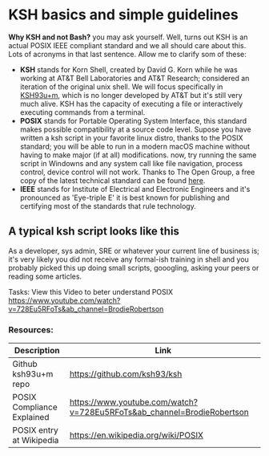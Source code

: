 # KSH basics and simple guidelines

**Why KSH and not Bash?** you may ask yourself. Well, turns out KSH is an actual POSIX IEEE compliant standard and we all should care about this. Lots of acronyms in that last sentence. Allow me to clarify som of these:

- **KSH** stands for Korn Shell, created by David G. Korn while he was working at AT&T Bell Laboratories and AT&T Research; considered an iteration of the original unix shell. We will focus specifically in [KSH93u+m](https://github.com/ksh93/ksh), which is no longer developed by AT&T but it's still very much alive. KSH has the capacity of executing a file or interactively executing commands from a terminal.
- **POSIX** stands for Portable Operating System Interface, this standard makes possible compatibility at a source code level. Supose you have written a ksh script in your favorite linux distro, thanks to the POSIX standard; you will be able to run in a modern macOS machine without having to make major (if at all) modifications. now, try running the same script in Windowns and any system call like file navigation, process control, device control will not work. Thanks to The Open Group, a free copy of the latest technical standard can be found [here](https://pubs.opengroup.org/onlinepubs/9699919799/).
- **IEEE** stands for Institute of Electrical and Electronic Engineers and it's pronounced as 'Eye-triple E' it is best known for publishing and certifying most of the standards that rule technology.


## A typical ksh script looks like this

As a developer, sys admin, SRE or whatever your current line of business is; it's very likely you did not receive any formal-ish training in shell and you probably picked this up doing small scripts, gooogling, asking your peers or reading some articles. 



Tasks:
View this Video to beter understand POSIX
https://www.youtube.com/watch?v=728Eu5RFoTs&ab_channel=BrodieRobertson


### Resources:

Description|Link
---|---
Github ksh93u+m repo|https://github.com/ksh93/ksh
POSIX Compliance Explained|https://www.youtube.com/watch?v=728Eu5RFoTs&ab_channel=BrodieRobertson
POSIX entry at Wikipedia|https://en.wikipedia.org/wiki/POSIX

